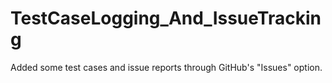 # TestCaseLogging_And_IssueTracking
Added some test cases and issue reports through GitHub's "Issues" option.
